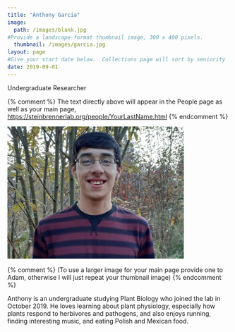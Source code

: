 ```yaml
---
title: "Anthony Garcia"
image: 
  path: /images/blank.jpg
#Provide a landscape-format thumbnail image, 300 x 400 pixels.
  thumbnail: /images/garcia.jpg
layout: page
#Give your start date below.  Collections page will sort by seniority
date: 2019-09-01
---
```


Undergraduate Researcher

{% comment %}
The text directly above will appear in the People page as well as your main page, https://steinbrennerlab.org/people/YourLastName.html
{% endcomment %}

<img src="/images/garcia.jpg" class="align-left" alt="">

<BR CLEAR="left">

{% comment %}
(To use a larger image for your main page provide one to Adam, otherwise I will just repeat your thumbnail image)
{% endcomment %}

Anthony is an undergraduate studying Plant Biology who joined the lab in October 2019. He loves learning about plant physiology, especially how plants respond to herbivores and pathogens, and also enjoys running, finding interesting music, and eating Polish and Mexican food.
